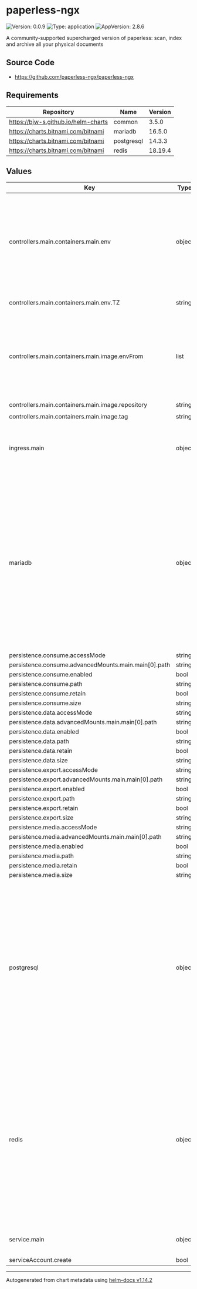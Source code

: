 # paperless-ngx

![Version: 0.0.9](https://img.shields.io/badge/Version-0.0.9-informational?style=flat-square) ![Type: application](https://img.shields.io/badge/Type-application-informational?style=flat-square) ![AppVersion: 2.8.6](https://img.shields.io/badge/AppVersion-2.8.6-informational?style=flat-square)

A community-supported supercharged version of paperless: scan, index and archive all your physical documents

## Source Code

* <https://github.com/paperless-ngx/paperless-ngx>

## Requirements

| Repository | Name | Version |
|------------|------|---------|
| https://bjw-s.github.io/helm-charts | common | 3.5.0 |
| https://charts.bitnami.com/bitnami | mariadb | 16.5.0 |
| https://charts.bitnami.com/bitnami | postgresql | 14.3.3 |
| https://charts.bitnami.com/bitnami | redis | 18.19.4 |

## Values

| Key | Type | Default | Description |
|-----|------|---------|-------------|
| controllers.main.containers.main.env | object | `{"TZ":"UTC"}` | Any extra configuration setting for Paperless NGX are defined in env vars.    You can find the full list of env vars in the [Paperless NGX docs](https://docs.paperless-ngx.com/configuration/) |
| controllers.main.containers.main.env.TZ | string | `"UTC"` | Required: timezone for the app |
| controllers.main.containers.main.image.envFrom | list | `[{"secretRef":{"name":"paperless-secret"}}]` | Sensitive configurtion settings are defined in a secret.    TODO: create secret from this chart. For now, create it manually |
| controllers.main.containers.main.image.repository | string | `"ghcr.io/paperless-ngx/paperless-ngx"` |  |
| controllers.main.containers.main.image.tag | string | `""` |  |
| ingress.main | object | See [values.yaml](./values.yaml) | Enable and configure ingress settings for the chart under this key. |
| mariadb | object | See [values.yaml](./values.yaml) | Enable and configure mariadb database subchart under this key.    If enabled, the app's db envs will be set for you.    [[ref]](https://github.com/bitnami/charts/tree/main/bitnami/mariadb)    If you choose not to use the included chart, you can set the environment    variables manually in the `paperless-config` section. |
| persistence.consume.accessMode | string | `"ReadWriteOnce"` |  |
| persistence.consume.advancedMounts.main.main[0].path | string | `"/usr/src/paperless/consume"` |  |
| persistence.consume.enabled | bool | `false` |  |
| persistence.consume.path | string | `"/usr/src/paperless/consume"` |  |
| persistence.consume.retain | bool | `true` |  |
| persistence.consume.size | string | `"1Gi"` |  |
| persistence.data.accessMode | string | `"ReadWriteOnce"` |  |
| persistence.data.advancedMounts.main.main[0].path | string | `"/usr/src/paperless/data"` |  |
| persistence.data.enabled | bool | `false` |  |
| persistence.data.path | string | `"/usr/src/paperless/data"` |  |
| persistence.data.retain | bool | `true` |  |
| persistence.data.size | string | `"1Gi"` |  |
| persistence.export.accessMode | string | `"ReadWriteOnce"` |  |
| persistence.export.advancedMounts.main.main[0].path | string | `"/usr/src/paperless/export"` |  |
| persistence.export.enabled | bool | `false` |  |
| persistence.export.path | string | `"/usr/src/paperless/export"` |  |
| persistence.export.retain | bool | `true` |  |
| persistence.export.size | string | `"10Gi"` |  |
| persistence.media.accessMode | string | `"ReadWriteOnce"` |  |
| persistence.media.advancedMounts.main.main[0].path | string | `"/usr/src/paperless/media"` |  |
| persistence.media.enabled | bool | `false` |  |
| persistence.media.path | string | `"/usr/src/paperless/media"` |  |
| persistence.media.retain | bool | `true` |  |
| persistence.media.size | string | `"10Gi"` |  |
| postgresql | object | See [values.yaml](./values.yaml) | Enable and configure postgresql database subchart under this key.    If enabled, the app's db envs will be set for you.    [[ref]](https://github.com/bitnami/charts/tree/main/bitnami/postgresql)    If you choose not to use the included chart, you can set the environment    variables manually in the `paperless-config` section. |
| redis | object | See [values.yaml](./values.yaml) | Enable and configure redis subchart under this key.    If enabled, the app's Redis env will be set for you.    [[ref]](https://github.com/bitnami/charts/tree/main/bitnami/redis)    If you choose not to use the included chart, you can set the environment    variables manually in the `paperless-config` section. |
| service.main | object | See [values.yaml](./values.yaml) | Configures service settings for the chart. |
| serviceAccount.create | bool | `false` |  |

----------------------------------------------
Autogenerated from chart metadata using [helm-docs v1.14.2](https://github.com/norwoodj/helm-docs/releases/v1.14.2)
